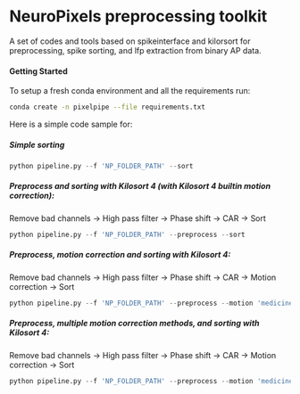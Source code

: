 # NeuroPixels preprocessing toolkit

A set of codes and tools based on spikeinterface and kilorsort for preprocessing, spike sorting, and lfp extraction from binary AP data.


#### Getting Started

To setup a fresh conda environment and all the requirements run:

```sh
conda create -n pixelpipe --file requirements.txt
```

Here is a simple code sample for:

##### Simple sorting
```python
python pipeline.py --f 'NP_FOLDER_PATH' --sort
```

##### Preprocess and sorting with Kilosort 4 (with Kilosort 4 builtin motion correction):

Remove bad channels ->
High pass filter ->
Phase shift ->
CAR -> Sort

```python
python pipeline.py --f 'NP_FOLDER_PATH' --preprocess --sort
```

##### Preprocess, motion correction and sorting with Kilosort 4:

Remove bad channels ->
High pass filter ->
Phase shift ->
CAR -> 
Motion correction ->
Sort

```python
python pipeline.py --f 'NP_FOLDER_PATH' --preprocess --motion 'medicine' --sort
```

##### Preprocess, multiple motion correction methods, and sorting with Kilosort 4:

Remove bad channels ->
High pass filter ->
Phase shift ->
CAR -> 
Motion correction ->
Sort

```python
python pipeline.py --f 'NP_FOLDER_PATH' --preprocess --motion 'medicine,decenter' --sort
```



